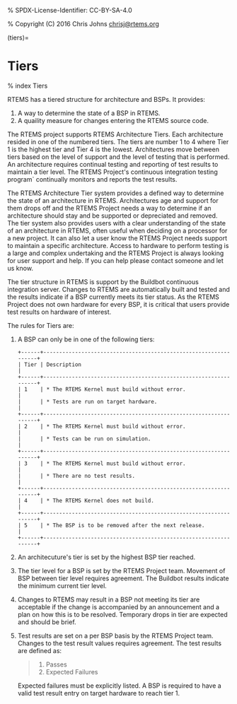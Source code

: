 % SPDX-License-Identifier: CC-BY-SA-4.0

% Copyright (C) 2016 Chris Johns <chrisj@rtems.org>

(tiers)=

# Tiers

% index Tiers

RTEMS has a tiered structure for architecture and BSPs. It provides:

1. A way to determine the state of a BSP in RTEMS.
2. A quaility measure for changes entering the RTEMS source code.

The RTEMS project supports RTEMS Architecture Tiers. Each architecture
resided in one of the numbered tiers. The tiers are number 1 to 4 where
Tier 1 is the highest tier and Tier 4 is the lowest. Architectures move
between tiers based on the level of support and the level of testing that
is performed. An architecture requires continual testing and reporting
of test results to maintain a tier level. The RTEMS Project's continuous
integration testing program\` continually monitors and reports the test
results.

The RTEMS Architecture Tier system provides a defined way to determine
the state of an architecture in RTEMS. Architectures age and support
for them drops off and the RTEMS Project needs a way to determine
if an architecture should stay and be supported or depreciated and
removed. The tier system also provides users with a clear understanding of
the state of an architecture in RTEMS, often useful when deciding on
a processor for a new project. It can also let a user know the RTEMS
Project needs support to maintain a specific architecture. Access to
hardware to perform testing is a large and complex undertaking and the
RTEMS Project is always looking for user support and help. If you can
help please contact someone and let us know.

The tier structure in RTEMS is support by the Buildbot continuous integration
server. Changes to RTEMS are automatically built and tested and the results
indicate if a BSP currently meets its tier status. As the RTEMS Project
does not own hardware for every BSP, it is critical that users provide
test results on hardware of interest.

The rules for Tiers are:

1. A BSP can only be in one of the following tiers:

   ```{eval-rst}
   +------+-----------------------------------------------------------------+
   | Tier | Description                                                     |
   +------+-----------------------------------------------------------------+
   | 1    | * The RTEMS Kernel must build without error.                    |
   |      | * Tests are run on target hardware.                             |
   +------+-----------------------------------------------------------------+
   | 2    | * The RTEMS Kernel must build without error.                    |
   |      | * Tests can be run on simulation.                               |
   +------+-----------------------------------------------------------------+
   | 3    | * The RTEMS Kernel must build without error.                    |
   |      | * There are no test results.                                    |
   +------+-----------------------------------------------------------------+
   | 4    | * The RTEMS Kernel does not build.                              |
   +------+-----------------------------------------------------------------+
   | 5    | * The BSP is to be removed after the next release.              |
   +------+-----------------------------------------------------------------+
   ```

2. An architecuture's tier is set by the highest BSP tier reached.

3. The tier level for a BSP is set by the RTEMS Project team. Movement of BSP
   between tier level requires agreement. The Buildbot results indicate the
   minimum current tier level.

4. Changes to RTEMS may result in a BSP not meeting its tier are acceptable if
   the change is accompanied by an announcement and a plan on how this is to be
   resolved. Temporary drops in tier are expected and should be brief.

5. Test results are set on a per BSP basis by the RTEMS Project team. Changes
   to the test result values requires agreement. The test results are defined
   as:

   > 1. Passes
   > 2. Expected Failures

   Expected failures must be explicitly listed. A BSP is required to have a
   valid test result entry on target hardware to reach tier 1.
